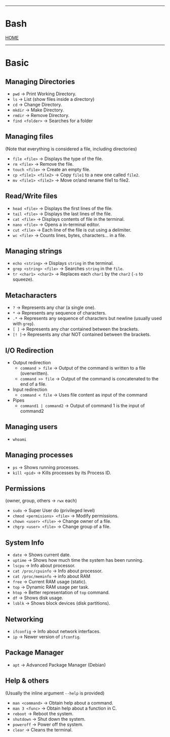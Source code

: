
---
# Bash

[HOME](../README.md)

---
# Basic
## Managing Directories
- `pwd` → Print Working Directory.
- `ls` → List (show files inside a directory)
- `cd` → Change Directory.
- `mkdir` → Make Directory.
- `rmdir` → Remove Directory.
- `find <folder>` → Searches for a folder

## Managing files
(Note that everything is considered a file, including directories)

- `file <file>` → Displays the type of the file.
- `rm <file>` → Remove the file.
- `touch <file>` → Create an empty file.
- `cp <file1> <file2>` → Copy `file1` to a new one called `file2`.
- `mv <file1> <file2>` → Move or/and rename file1 to file2.

## Read/Write files
- `head <file>` → Displays the first lines of the file.
- `tail <file>` → Displays the last lines of the file.
- `cat <file>` → Displays contents of file in the terminal.
- `nano <file>` → Opens a in-terminal editor.
- `cut <file>` → Each line of the file is cut using a delimiter.
- `wc <file>` → Counts lines, bytes, characters... in a file.
## Managing strings
- `echo <string>` → Displays `string` in the terminal.
- `grep <string> <file>` → Searches `string` in the `file`.
- `tr <char1> <char2>` → Replaces each `char1` by the `char2` (`-s` to squeeze).

## Metacharacters
- `?` → Represents any char (a single one).
- `*` → Represents any sequence of characters.
- `.*` → Represents any sequence of characters but newline (usually used with `grep`).
- `[ ]` → Represents any char contained between the brackets.
- `[! ]`→ Represents any char NOT contained between the brackets.

## I/O Redirection
- Output redirection
	- `command > file` → Output of the command is written to a file (overwritten).
	- `command >> file` → Output of the command is concatenated to the end of a file.
- Input redirection
	- `command < file` → Uses file content as input of the command
- Pipes
	- `command1 | command2` → Output of command 1 is the input of command2
## Managing users
- `whoami`

## Managing processes

- `ps` → Shows running processes.
- `kill <pid>` → Kills processes by its Process ID.
## Permissions
(owner, group, others → `rwx` each)
- `sudo` → Super User do (privileged level)
- `chmod <permisions> <file>` → Modify permissions.
- `chown <user> <file>` → Change owner of a file.
- `chgrp <user> <file>` → Change group of a file.

## System Info

- `date` → Shows current date.
- `uptime` → Shows how much time the system has been running.
- `lscpu` → Info about processor.
- `cat /proc/cpuinfo` → Info about processor.
- `cat /proc/meminfo` → info about RAM
- `free` → Current RAM usage (static).
- `top` → Dynamic RAM usage per task.
- `htop` → Better representation of `top` command.
- `df` → Shows disk usage.
- `lsblk` → Shows block devices (disk partitions).

## Networking
- `ifconfig` → Info about network interfaces.
- `ip` → Newer version of `ifconfig`.

## Package Manager
- `apt` → Advanced Package Manager (Debian)

## Help & others

(Usually the inline argument `--help` is provided)

- `man <command>` → Obtain help about a command.
- `man 3 <func>` → Obtain help about a function in C.
- `reboot` → Reboot the system.
- `shutdown` → Shut down the system.
- `poweroff` → Power off the system.
- `clear` → Cleans the terminal.
